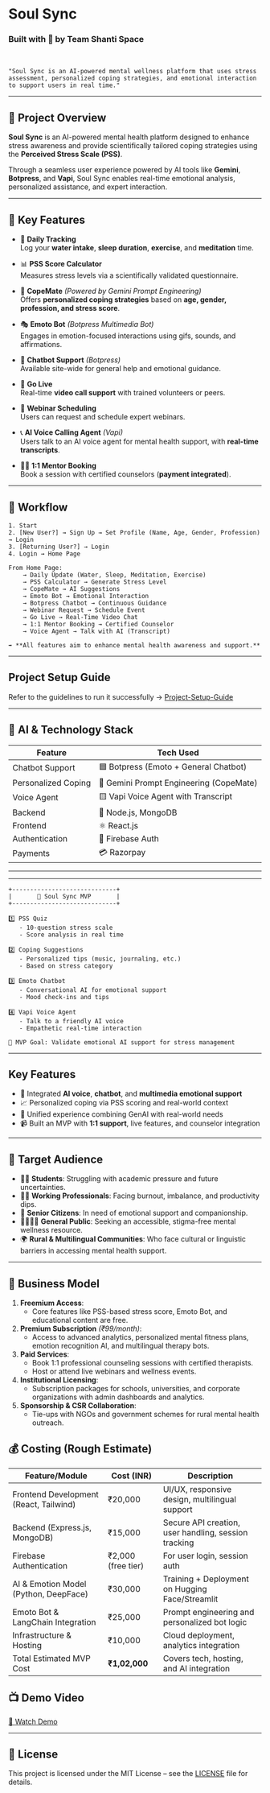 # Soul Sync 
### Built with 💙 by Team Shanti Space
<br>

``` "Soul Sync is an AI-powered mental wellness platform that uses stress assessment, personalized coping strategies, and emotional interaction to support users in real time." ```
 

---

## 🎯 Project Overview

**Soul Sync** is an AI-powered mental health platform designed to enhance stress awareness and provide scientifically tailored coping strategies using the **Perceived Stress Scale (PSS)**. 

Through a seamless user experience powered by AI tools like **Gemini**, **Botpress**, and **Vapi**, Soul Sync enables real-time emotional analysis, personalized assistance, and expert interaction.

---

## 🌟 Key Features

- 🧘 **Daily Tracking**  
  Log your **water intake**, **sleep duration**, **exercise**, and **meditation** time.

- 📊 **PSS Score Calculator**  
  Measures stress levels via a scientifically validated questionnaire.

- 🤖 **CopeMate** *(Powered by Gemini Prompt Engineering)*  
  Offers **personalized coping strategies** based on **age, gender, profession, and stress score**.

- 🎭 **Emoto Bot** *(Botpress Multimedia Bot)*  
  Engages in emotion-focused interactions using gifs, sounds, and affirmations.

- 💬 **Chatbot Support** *(Botpress)*  
  Available site-wide for general help and emotional guidance.

- 🎥 **Go Live**  
  Real-time **video call support** with trained volunteers or peers.

- 📅 **Webinar Scheduling**  
  Users can request and schedule expert webinars.

- 📞 **AI Voice Calling Agent** *(Vapi)*  
  Users talk to an AI voice agent for mental health support, with **real-time transcripts**.

- 🧑‍⚕️ **1:1 Mentor Booking**  
  Book a session with certified counselors (**payment integrated**).

---

## 🔄 Workflow

```text
1. Start
2. [New User?] → Sign Up → Set Profile (Name, Age, Gender, Profession) → Login
3. [Returning User?] → Login
4. Login → Home Page

From Home Page:
    → Daily Update (Water, Sleep, Meditation, Exercise)
    → PSS Calculator → Generate Stress Level
    → CopeMate → AI Suggestions
    → Emoto Bot → Emotional Interaction
    → Botpress Chatbot → Continuous Guidance
    → Webinar Request → Schedule Event
    → Go Live → Real-Time Video Chat
    → 1:1 Mentor Booking → Certified Counselor
    → Voice Agent → Talk with AI (Transcript)

➡️ **All features aim to enhance mental health awareness and support.**
```

---

## Project Setup Guide 

Refer to the guidelines to run it successfully → [Project-Setup-Guide](./Project-Setup-Guide.md)

---

## 🧠 AI & Technology Stack

| Feature              | Tech Used                              |
|----------------------|----------------------------------------|
| Chatbot Support      | 🟦 Botpress (Emoto + General Chatbot)   |
| Personalized Coping  | 🔷 Gemini Prompt Engineering (CopeMate) |
| Voice Agent          | 🟨 Vapi Voice Agent with Transcript      |
| Backend              | 🔧 Node.js, MongoDB                     |
| Frontend             | ⚛️ React.js                            |
| Authentication       | 🔐 Firebase Auth                        |
| Payments             | 💳 Razorpay                             |

---
---
```
+-----------------------------+
|       🧠 Soul Sync MVP       |
+-----------------------------+

1️⃣ PSS Quiz
   - 10-question stress scale
   - Score analysis in real time

2️⃣ Coping Suggestions
   - Personalized tips (music, journaling, etc.)
   - Based on stress category

3️⃣ Emoto Chatbot
   - Conversational AI for emotional support
   - Mood check-ins and tips

4️⃣ Vapi Voice Agent
   - Talk to a friendly AI voice
   - Empathetic real-time interaction

🧪 MVP Goal: Validate emotional AI support for stress management

```

---

## Key Features
- 🧠 Integrated **AI voice**, **chatbot**, and **multimedia emotional support**
- 📈 Personalized coping via PSS scoring and real-world context
- 🔗 Unified experience combining GenAI with real-world needs
- 📹 Built an MVP with **1:1 support**, live features, and counselor integration

---

## 🎯 Target Audience
- 🧑‍🎓 **Students**: Struggling with academic pressure and future uncertainties.
- 👩‍💻 **Working Professionals**: Facing burnout, imbalance, and productivity dips.
- 🧓 **Senior Citizens**: In need of emotional support and companionship.
- 👨‍👩‍👧‍👦 **General Public**: Seeking an accessible, stigma-free mental wellness resource.
- 🌍 **Rural & Multilingual Communities**: Who face cultural or linguistic barriers in accessing mental health support.

--- 


## 💼 Business Model
1. **Freemium Access**: 
   - Core features like PSS-based stress score, Emoto Bot, and educational content are free.
2. **Premium Subscription** *(₹99/month)*:
   - Access to advanced analytics, personalized mental fitness plans, emotion recognition AI, and multilingual therapy bots.
3. **Paid Services**:
   - Book 1:1 professional counseling sessions with certified therapists.
   - Host or attend live webinars and wellness events.
4. **Institutional Licensing**:
   - Subscription packages for schools, universities, and corporate organizations with admin dashboards and analytics.
5. **Sponsorship & CSR Collaboration**:
   - Tie-ups with NGOs and government schemes for rural mental health outreach.

## 💰 Costing (Rough Estimate)
| Feature/Module                          | Cost (INR)        | Description                                               |
|----------------------------------------|-------------------|-----------------------------------------------------------|
| Frontend Development (React, Tailwind) | ₹20,000           | UI/UX, responsive design, multilingual support            |
| Backend (Express.js, MongoDB)          | ₹15,000           | Secure API creation, user handling, session tracking      |
| Firebase Authentication                | ₹2,000 (free tier)| For user login, session auth                              |
| AI & Emotion Model (Python, DeepFace)  | ₹30,000           | Training + Deployment on Hugging Face/Streamlit           |
| Emoto Bot & LangChain Integration      | ₹25,000           | Prompt engineering and personalized bot logic             |
| Infrastructure & Hosting               | ₹10,000           | Cloud deployment, analytics integration                   |
| Total Estimated MVP Cost               | **₹1,02,000**     | Covers tech, hosting, and AI integration                  |

## 📺 Demo Video

[🔗 Watch Demo](https://youtu.be/4NR3KjbkEhg?si=mDW0ilsIF1sdW8SJ)

---

## 📝 License

This project is licensed under the MIT License – see the [LICENSE](LICENSE) file for details.
